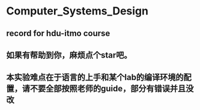 # Computer_Systems_Design
record for hdu-itmo course
-------------------------------------------------------------------------------------
如果有帮助到你，麻烦点个star吧。
---------------------------------------------------------------------------------------
本实验难点在于语言的上手和某个lab的编译环境的配置，请不要全部按照老师的guide，部分有错误并且没改
---------------------------------------------------------------------------------------
